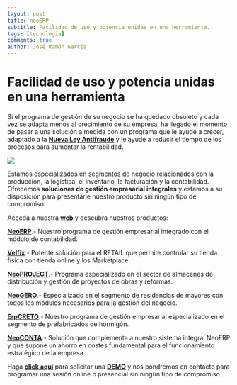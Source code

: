 ```yaml
---
layout: post
title: neoERP
subtitle: Facilidad de uso y potencia unidas en una herramienta.
tags: [tecnologia]
comments: true
author: José Ramón García
---
```


# Facilidad de uso y potencia unidas en una herramienta

Si el programa de gestión de su negocio se ha quedado obsoleto y cada vez se adapta menos al crecimiento de su empresa, ha llegado el momento de pasar a una solución a medida con un programa que le ayude a crecer, adaptado a la  [**Nueva Ley Antifraude**](https://www.meigasoft.es/leyantifraude/)  y le ayude a reducir el tiempo de los procesos para aumentar la rentabilidad.

![](https://github.com/joseramongg/web/blob/gh-pages/assets/img/neo.png?raw=true)

Estamos especializados en segmentos de negocio relacionados con la producción, la logística, el inventario, la facturación y la contabilidad. Ofrecemos  **soluciones de gestión empresarial integrales**  y estamos a su disposición para presentarle nuestro producto sin ningún tipo de compromiso.

Acceda a nuestra  [**web**](https://www.meigasoft.es/productos/)  y descubra nuestros productos:

[**NeoERP**](https://www.meigasoft.es/productos/neorep/).- Nuestro programa de gestión empresarial integrado con el módulo de contabilidad.

[**Velfix**](https://www.velfix.es/).- Potente solución para el RETAIL que permite controlar su tienda física con tienda online y los Marketplace.

[**NeoPROJECT**](https://www.meigasoft.es/productos/neoproject/).- Programa especializado en el sector de almacenes de distribución y gestión de proyectos de obras y reformas.

[**NeoGERO**](https://www.meigasoft.es/productos/neogero/).- Especializado en el segmento de residencias de mayores con todos los módulos necesarios para la gestión del negocio.

[**ErpCRETO**](https://www.meigasoft.es/productos/erpcreto-2/).- Nuestro programa de gestión empresarial especializado en el segmento de prefabricados de hormigón.

[**NeoCONTA**](https://www.meigasoft.es/productos/neoconta/).- Solución que complementa a nuestro sistema integral NeoERP y que supone un ahorro en costes fundamental para el funcionamiento estratégico de la empresa.

Haga  [**click aquí**](https://www.meigasoft.es/demo/)  para solicitar una  [**DEMO**](https://www.meigasoft.es/demo/)  y nos pondremos en contacto para programar una sesión online o presencial sin ningún tipo de compromiso.
